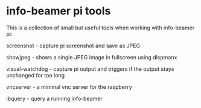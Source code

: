 info-beamer pi tools
====================

This is a collection of small but useful tools when
working with info-beamer pi:

screenshot - capture pi screenshot and save as JPEG

showjpeg - shows a single JPEG image in fullscreen using dispmanx

visual-watchdog - capture pi output and triggers if the output stays unchanged for too long

vncserver - a minimal vnc server for the raspberry

ibquery - query a running info-beamer

